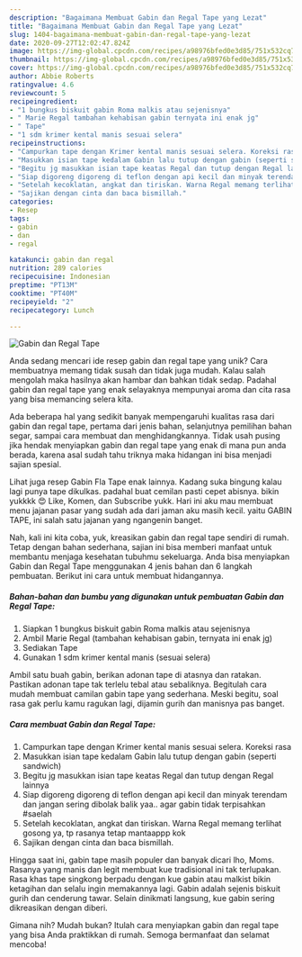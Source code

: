 ```yaml
---
description: "Bagaimana Membuat Gabin dan Regal Tape yang Lezat"
title: "Bagaimana Membuat Gabin dan Regal Tape yang Lezat"
slug: 1404-bagaimana-membuat-gabin-dan-regal-tape-yang-lezat
date: 2020-09-27T12:02:47.824Z
image: https://img-global.cpcdn.com/recipes/a98976bfed0e3d85/751x532cq70/gabin-dan-regal-tape-foto-resep-utama.jpg
thumbnail: https://img-global.cpcdn.com/recipes/a98976bfed0e3d85/751x532cq70/gabin-dan-regal-tape-foto-resep-utama.jpg
cover: https://img-global.cpcdn.com/recipes/a98976bfed0e3d85/751x532cq70/gabin-dan-regal-tape-foto-resep-utama.jpg
author: Abbie Roberts
ratingvalue: 4.6
reviewcount: 5
recipeingredient:
- "1 bungkus biskuit gabin Roma malkis atau sejenisnya"
- " Marie Regal tambahan kehabisan gabin ternyata ini enak jg"
- " Tape"
- "1 sdm krimer kental manis sesuai selera"
recipeinstructions:
- "Campurkan tape dengan Krimer kental manis sesuai selera. Koreksi rasa"
- "Masukkan isian tape kedalam Gabin lalu tutup dengan gabin (seperti sandwich)"
- "Begitu jg masukkan isian tape keatas Regal dan tutup dengan Regal lainnya"
- "Siap digoreng digoreng di teflon dengan api kecil dan minyak terendam dan jangan sering dibolak balik yaa.. agar gabin tidak terpisahkan #saelah"
- "Setelah kecoklatan, angkat dan tiriskan. Warna Regal memang terlihat gosong ya, tp rasanya tetap mantaappp kok"
- "Sajikan dengan cinta dan baca bismillah."
categories:
- Resep
tags:
- gabin
- dan
- regal

katakunci: gabin dan regal 
nutrition: 289 calories
recipecuisine: Indonesian
preptime: "PT13M"
cooktime: "PT40M"
recipeyield: "2"
recipecategory: Lunch

---
```



![Gabin dan Regal Tape](https://img-global.cpcdn.com/recipes/a98976bfed0e3d85/751x532cq70/gabin-dan-regal-tape-foto-resep-utama.jpg)

Anda sedang mencari ide resep gabin dan regal tape yang unik? Cara membuatnya memang tidak susah dan tidak juga mudah. Kalau salah mengolah maka hasilnya akan hambar dan bahkan tidak sedap. Padahal gabin dan regal tape yang enak selayaknya mempunyai aroma dan cita rasa yang bisa memancing selera kita.

Ada beberapa hal yang sedikit banyak mempengaruhi kualitas rasa dari gabin dan regal tape, pertama dari jenis bahan, selanjutnya pemilihan bahan segar, sampai cara membuat dan menghidangkannya. Tidak usah pusing jika hendak menyiapkan gabin dan regal tape yang enak di mana pun anda berada, karena asal sudah tahu triknya maka hidangan ini bisa menjadi sajian spesial.

Lihat juga resep Gabin Fla Tape enak lainnya. Kadang suka bingung kalau lagi punya tape dikulkas. padahal buat cemilan pasti cepet abisnya. bikin yukkkk 😍 Like, Komen, dan Subscribe yukk. Hari ini aku mau membuat menu jajanan pasar yang sudah ada dari jaman aku masih kecil. yaitu GABIN TAPE, ini salah satu jajanan yang ngangenin banget.


Nah, kali ini kita coba, yuk, kreasikan gabin dan regal tape sendiri di rumah. Tetap dengan bahan sederhana, sajian ini bisa memberi manfaat untuk membantu menjaga kesehatan tubuhmu sekeluarga. Anda bisa menyiapkan Gabin dan Regal Tape menggunakan 4 jenis bahan dan 6 langkah pembuatan. Berikut ini cara untuk membuat hidangannya.

<!--inarticleads1-->

##### Bahan-bahan dan bumbu yang digunakan untuk pembuatan Gabin dan Regal Tape:

1. Siapkan 1 bungkus biskuit gabin Roma malkis atau sejenisnya
1. Ambil  Marie Regal (tambahan kehabisan gabin, ternyata ini enak jg)
1. Sediakan  Tape
1. Gunakan 1 sdm krimer kental manis (sesuai selera)


Ambil satu buah gabin, berikan adonan tape di atasnya dan ratakan. Pastikan adonan tape tak terlelu tebal atau sebaliknya. Begitulah cara mudah membuat camilan gabin tape yang sederhana. Meski begitu, soal rasa gak perlu kamu ragukan lagi, dijamin gurih dan manisnya pas banget. 

<!--inarticleads2-->

##### Cara membuat Gabin dan Regal Tape:

1. Campurkan tape dengan Krimer kental manis sesuai selera. Koreksi rasa
1. Masukkan isian tape kedalam Gabin lalu tutup dengan gabin (seperti sandwich)
1. Begitu jg masukkan isian tape keatas Regal dan tutup dengan Regal lainnya
1. Siap digoreng digoreng di teflon dengan api kecil dan minyak terendam dan jangan sering dibolak balik yaa.. agar gabin tidak terpisahkan #saelah
1. Setelah kecoklatan, angkat dan tiriskan. Warna Regal memang terlihat gosong ya, tp rasanya tetap mantaappp kok
1. Sajikan dengan cinta dan baca bismillah.


Hingga saat ini, gabin tape masih populer dan banyak dicari lho, Moms. Rasanya yang manis dan legit membuat kue tradisional ini tak terlupakan. Rasa khas tape singkong berpadu dengan kue gabin atau malkist bikin ketagihan dan selalu ingin memakannya lagi. Gabin adalah sejenis biskuit gurih dan cenderung tawar. Selain dinikmati langsung, kue gabin sering dikreasikan dengan diberi. 

Gimana nih? Mudah bukan? Itulah cara menyiapkan gabin dan regal tape yang bisa Anda praktikkan di rumah. Semoga bermanfaat dan selamat mencoba!
